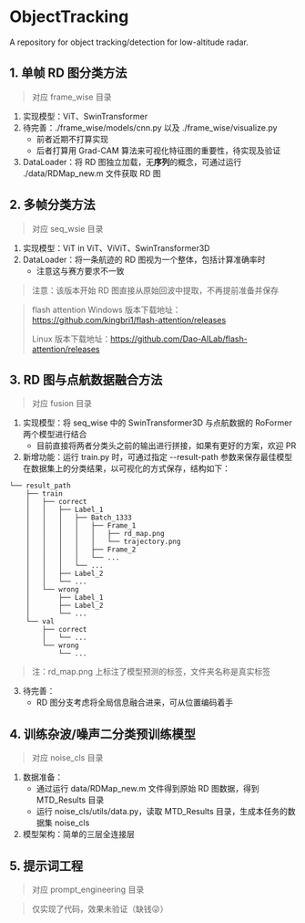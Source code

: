 # ObjectTracking
A repository for object tracking/detection for low-altitude radar.

## 1. 单帧 RD 图分类方法

> 对应 frame_wise 目录

1. 实现模型：ViT、SwinTransformer
2. 待完善：./frame_wise/models/cnn.py 以及 ./frame_wise/visualize.py
    + 前者近期不打算实现
    + 后者打算用 Grad-CAM 算法来可视化特征图的重要性，待实现及验证
3. DataLoader：将 RD 图独立加载，无**序列**的概念，可通过运行 ./data/RDMap_new.m 文件获取 RD 图

## 2. 多帧分类方法

> 对应 seq_wsie 目录

1. 实现模型：ViT in ViT、ViViT、SwinTransformer3D
2. DataLoader：将一条航迹的 RD 图视为一个整体，包括计算准确率时
    + 注意这与赛方要求不一致

> 注意：该版本开始 RD 图直接从原始回波中提取，不再提前准备并保存

> flash attention Windows 版本下载地址：https://github.com/kingbri1/flash-attention/releases
> 
> Linux 版本下载地址：https://github.com/Dao-AILab/flash-attention/releases

## 3. RD 图与点航数据融合方法

> 对应 fusion 目录

1. 实现模型：将 seq_wise 中的 SwinTransformer3D 与点航数据的 RoFormer 两个模型进行结合
    + 目前直接将两者分类头之前的输出进行拼接，如果有更好的方案，欢迎 PR
2. 新增功能：运行 train.py 时，可通过指定 --result-path 参数来保存最佳模型在数据集上的分类结果，以可视化的方式保存，结构如下：

```shell
└── result_path
    ├── train
    │   ├── correct
    │   │   ├── Label_1
    │   │   │   ├── Batch_1333
    │   │   │   │   ├── Frame_1
    │   │   │   │   │   ├── rd_map.png
    │   │   │   │   │   └── trajectory.png
    │   │   │   │   ├── Frame_2
    │   │   │   │   └── ...
    │   │   │   └── ...
    │   │   ├── Label_2
    │   │   └── ...
    │   └── wrong
    │       ├── Label_1
    │       ├── Label_2
    │       └── ...
    └── val
        ├── correct
        │   └── ...
        └── wrong
            └── ...
```

> 注：rd_map.png 上标注了模型预测的标签，文件夹名称是真实标签

3. 待完善： 
   + RD 图分支考虑将全局信息融合进来，可从位置编码着手

## 4. 训练杂波/噪声二分类预训练模型
> 对应 noise_cls 目录

1. 数据准备：
   + 通过运行 data/RDMap_new.m 文件得到原始 RD 图数据，得到 MTD_Results 目录
   + 运行 noise_cls/utils/data.py，读取 MTD_Results 目录，生成本任务的数据集 noise_cls
2. 模型架构：简单的三层全连接层

## 5. 提示词工程
> 对应 prompt_engineering 目录

> 仅实现了代码，效果未验证（缺钱😜）
